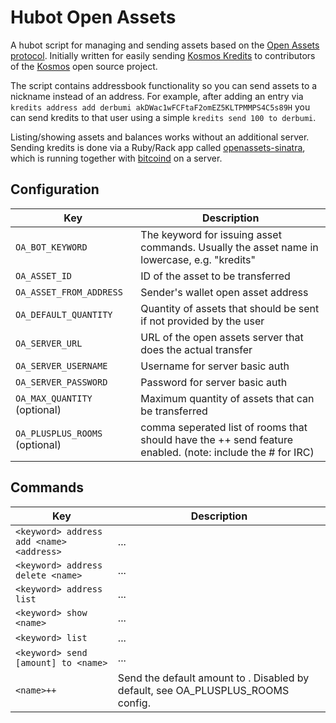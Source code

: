 # Hubot Open Assets

A hubot script for managing and sending assets based on the [Open Assets protocol](https://github.com/OpenAssets/open-assets-protocol).
Initially written for easily sending [Kosmos Kredits](https://www.coinprism.info/asset/AbDn6L2AUGnDreUuNkGFEqcxnsoUP4HCjm)
to contributors of the [Kosmos](https://kosmos.org) open source project.

The script contains addressbook functionality so you can send assets to a
nickname instead of an address. For example, after adding an entry via `kredits
address add derbumi akDWac1wFCFtaF2omEZ5KLTPMMPS4C5s89H` you can send
kredits to that user using a simple `kredits send 100 to derbumi`.

Listing/showing assets and balances works without an additional server. Sending
kredits is done via a Ruby/Rack app called
[openassets-sinatra](https://github.com/67P/openassets-sinatra), which is
running together with [bitcoind](https://github.com/bitcoin/bitcoin) on a server.

## Configuration

| Key | Description |
| --- | ----------- |
| `OA_BOT_KEYWORD` | The keyword for issuing asset commands. Usually the asset name in lowercase, e.g. "kredits" |
| `OA_ASSET_ID` | ID of the asset to be transferred |
| `OA_ASSET_FROM_ADDRESS` | Sender's wallet open asset address |
| `OA_DEFAULT_QUANTITY` | Quantity of assets that should be sent if not provided by the user |
| `OA_SERVER_URL` | URL of the open assets server that does the actual transfer |
| `OA_SERVER_USERNAME` | Username for server basic auth |
| `OA_SERVER_PASSWORD` | Password for server basic auth |
| `OA_MAX_QUANTITY` (optional) | Maximum quantity of assets that can be transferred |
| `OA_PLUSPLUS_ROOMS` (optional) | comma seperated list of rooms that should have the ++ send feature enabled. (note: include the # for IRC) |

## Commands

| Key | Description |
| --- | ----------- |
| `<keyword> address add <name> <address>` | ... |
| `<keyword> address delete <name>` | ... |
| `<keyword> address list` | ... |
| `<keyword> show <name>` | ... |
| `<keyword> list` | ... |
| `<keyword> send [amount] to <name>` | ... |
| `<name>++` | Send the default amount to <name>. Disabled by default, see OA_PLUSPLUS_ROOMS config. |
